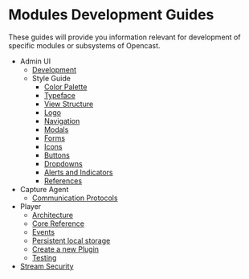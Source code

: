 Modules Development Guides
==========================

These guides will provide you information relevant for development of specific modules
or subsystems of Opencast.

- Admin UI
  - [Development](admin-ui/development.md)
  - Style Guide
    - [Color Palette](admin-ui/style/color-palette.md)
    - [Typeface](admin-ui/style/typeface.md)
    - [View Structure](admin-ui/style/view-structure.md)
    - [Logo](admin-ui/style/spacing.md)        
    - [Navigation](admin-ui/style/navigation.md)
    - [Modals](admin-ui/style/modals.md)
    - [Forms](admin-ui/style/forms.md)
    - [Icons](admin-ui/style/icons.md)
    - [Buttons](admin-ui/style/buttons.md)
    - [Dropdowns](admin-ui/style/dropdowns.md)
    - [Alerts and Indicators](admin-ui/style/alerts-indicators.md)
    - [References](admin-ui/style/references.md)
- Capture Agent
  - [Communication Protocols](capture-agent/protocols.md)
- Player
  - [Architecture](player/architecture.md)
  - [Core Reference](player/core.reference.md)
  - [Events](player/events.md)
  - [Persistent local storage](player/storage.md)
  - [Create a new Plugin](player/plugin.development.md)
  - [Testing](player/testing.md)
- [Stream Security](stream-security.md)
